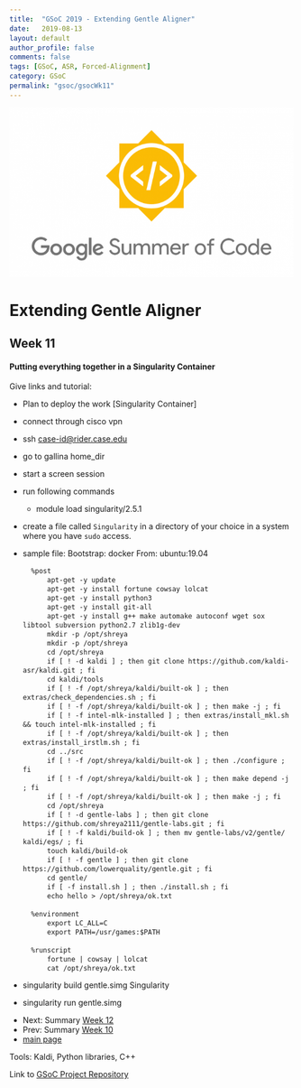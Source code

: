 ```yaml
---
title:  "GSoC 2019 - Extending Gentle Aligner"
date:   2019-08-13
layout: default
author_profile: false
comments: false
tags: [GSoC, ASR, Forced-Alignment]
category: GSoC
permalink: "gsoc/gsocWk11"
---
```


![GSoC](/icons/GSoC.png)

<h1> Extending Gentle Aligner </h1>
<h2> Week 11 </h2>
<h4> Putting everything together in a Singularity Container </h4>

Give links and tutorial:

* Plan to deploy the work [Singularity Container]

 - connect through cisco vpn
 - ssh case-id@rider.case.edu
 - go to gallina home_dir
 - start a screen session
 - run following commands

    - module load singularity/2.5.1
- create a file called `Singularity` in a directory of your choice in a system where you have `sudo` access.
- sample file:
        Bootstrap: docker
        From: ubuntu:19.04

        %post
            apt-get -y update
            apt-get -y install fortune cowsay lolcat
            apt-get -y install python3
            apt-get -y install git-all
            apt-get -y install g++ make automake autoconf wget sox libtool subversion python2.7 zlib1g-dev
            mkdir -p /opt/shreya
            mkdir -p /opt/shreya
            cd /opt/shreya
            if [ ! -d kaldi ] ; then git clone https://github.com/kaldi-asr/kaldi.git ; fi
            cd kaldi/tools
            if [ ! -f /opt/shreya/kaldi/built-ok ] ; then extras/check_dependencies.sh ; fi
            if [ ! -f /opt/shreya/kaldi/built-ok ] ; then make -j ; fi
            if [ ! -f intel-mlk-installed ] ; then extras/install_mkl.sh && touch intel-mlk-installed ; fi
            if [ ! -f /opt/shreya/kaldi/built-ok ] ; then extras/install_irstlm.sh ; fi
            cd ../src
            if [ ! -f /opt/shreya/kaldi/built-ok ] ; then ./configure ; fi
            if [ ! -f /opt/shreya/kaldi/built-ok ] ; then make depend -j ; fi
            if [ ! -f /opt/shreya/kaldi/built-ok ] ; then make -j ; fi
            cd /opt/shreya
            if [ ! -d gentle-labs ] ; then git clone https://github.com/shreya2111/gentle-labs.git ; fi
            if [ ! -f kaldi/build-ok ] ; then mv gentle-labs/v2/gentle/ kaldi/egs/ ; fi
            touch kaldi/build-ok
            if [ ! -f gentle ] ; then git clone https://github.com/lowerquality/gentle.git ; fi
            cd gentle/
            if [ -f install.sh ] ; then ./install.sh ; fi
            echo hello > /opt/shreya/ok.txt

        %environment
            export LC_ALL=C
            export PATH=/usr/games:$PATH

        %runscript
            fortune | cowsay | lolcat
            cat /opt/shreya/ok.txt

 - singularity build gentle.simg Singularity
 - singularity run gentle.simg

* Next: Summary [Week 12](https://shreya2111.github.io/gsoc/report)
* Prev: Summary [Week 10](https://shreya2111.github.io/gsoc/gsocwk10)
* [main page](https://shreya2111.github.io/gsoc)

Tools:
Kaldi, Python libraries, C++

Link to [GSoC Project Repository](https://github.com/shreya2111/gentle-labs)
